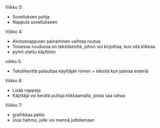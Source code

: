 Viikko 3:

- Sovelluksen pohja
- Nappula sovellukseen


Viikko 4:
- Aloitusnappulan painaminen vaihtaa ruutua
- Toisessa ruudussa on tekstikenttä, johon voi kirjoittaa, kun sitä klikkaa
- pylint otettu käyttöön

viikko 5:
- Tekstikenttä palauttaa käyttäjän nimen + tekstiä kun painaa enteriä

Viikko 6:
- Lisää nappeja
- Käyttäjä voi kerätä pulloja klikkaamalla, joista saa rahaa

Viikko 7:
- grafiikkaa peliin
- Uusi hahmo, jolle voi mennä juttelemaan